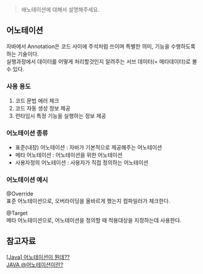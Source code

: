 >애노테이션에 대해서 설명해주세요.
## 어노테이션
자바에서 Annotation은 코드 사이에 주석처럼 쓰이며 특별한 의미, 기능을 수행하도록 하는 기술이다.  
실행과정에서 데이터를 어떻게 처리할것인지 알려주는 서브 데이터(= 메타데이터)로 볼 수 있다.

### 사용 용도
1. 코드 문법 에러 체크 
2. 코드 자동 생성 정보 제공 
3. 런타임시 특정 기능을 실행하는 정보 제공 

### 어노테이션 종류
- 표준(내장) 어노테이션 : 자바가 기본적으로 제공해주는 어노테이션
- 메타 어노테이션 : 어노테이션을 위한 어노테이션
- 사용자정의 어노테이션 : 사용자가 직접 정의하는 어노테이션

### 어노테이션 예시
@Override  
표준 어노테이션으로, 오버라이딩을 올바르게 했는지 컴파일러가 체크한다.

@Target  
메타 어노테이션으로, 어노테이션을 정의할 때 적용대상을 지정하는데 사용한다.



## 참고자료
[[Java] 어노테이션이 뭔데??](https://velog.io/@jkijki12/annotation)    
[JAVA @어노테이션이란?](https://simostory.tistory.com/32)
